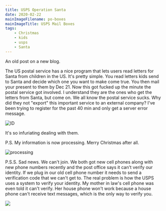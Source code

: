 ```yaml
---
title: USPS Operation Santa
date: 2020-02-22
mainImageFilename: po-boxes
mainImageTitle: USPS Mail Boxes
tags:
    - Christmas
    - kids
    - usps
    - Santa
---
```


An old post on a new blog.

The US postal service has a nice program that lets users read letters for Santa from children in the US. It's pretty simple. You read letters kids send to Santa and decide which one you want to make come true. You then mail your present to them by Dec 21. Now this got fucked up the minute the postal service got involved. I understand they are the ones who get the letters from Santa, but come on. We all know the postal service sucks. Why did they not "export" this important service to an external company? I've been trying to register for the past 40 min and only get a server error message.

![ID](/images/usps-verify.jpg)

It's so infuriating dealing with them.

P.S. My information is now processing. Merry Christmas after all.

![processing](https://res.cloudinary.com/paulportfolio/image/upload/c_fit,q_auto,f_auto,dpr_auto/v1575111691/ghost/IMG_3336.png)

P.S.S. Sad news. We can't join. We both got new cell phones along with new phone numbers recently and the post office says it can't verify our identity. If we plug in our old cell phone number it needs to send a verification code that we can't get to.
The real problem is how the USPS uses a system to verify your identity. My mother in law's cell phone was even told it can't verify. Her house phone won't work because a house phone can't receive text messages, which is the only way to verify you. 

![](https://res.cloudinary.com/paulportfolio/image/upload/c_fit,q_auto,f_auto,dpr_auto/v1575916808/Signature/Paul-Applegate-blog-maybe-last.png)